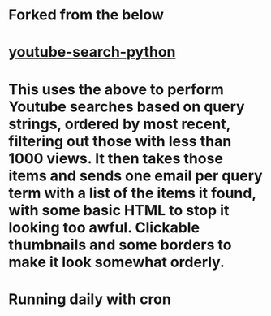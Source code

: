 # Forked from the below
# [youtube-search-python](https://github.com/alexmercerind/youtube-search-python)

# This uses the above to perform Youtube searches based on query strings, ordered by most recent, filtering out those with less than 1000 views. It then takes those items and sends one email per query term with a list of the items it found, with some basic HTML to stop it looking too awful. Clickable thumbnails and some borders to make it look somewhat orderly.

# Running daily with cron 
